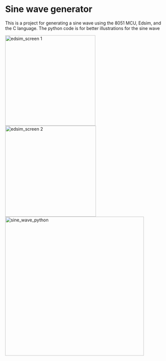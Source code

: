 <h1>Sine wave generator</h1>
<p>This is a project for generating a sine wave using the 8051 MCU, Edsim, and the C language. The python code is for better illustrations for the sine wave</p>
<img width="290" alt="edsim_screen 1" src="https://github.com/user-attachments/assets/3f4e6380-fc8c-4593-ad90-3d1bd72b8407" />
<img width="292" alt="edsim_screen 2" src="https://github.com/user-attachments/assets/605e3d05-dfa4-47b5-b7f9-c7f74a1eee34" />
<img width="446" alt="sine_wave_python" src="https://github.com/user-attachments/assets/a8772c64-c24e-48f4-aba5-1c6e0c1b40b5" />
